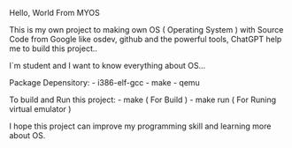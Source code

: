 Hello, World From MYOS

This is my own project to making own OS ( Operating System ) with Source Code from Google like osdev, github and the powerful tools, ChatGPT help me to build this project..

I`m student and I want to know everything about OS...

Package Depensitory:
    - i386-elf-gcc
    - make
    - qemu

To build and Run this project:
    - make ( For Build )
    - make run ( For Runing virtual emulator )

I hope this project can improve my programming skill and learning more about OS.